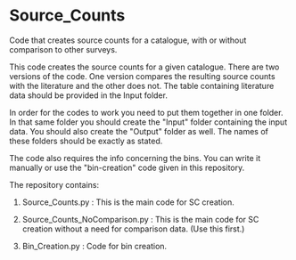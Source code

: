 # Source_Counts
Code that creates source counts for a catalogue, with or without comparison to other surveys.

This code creates the source counts for a given catalogue. There are two versions of the code.
One version compares the resulting source counts with the literature and the other does not. The
table containing literature data should be provided in the Input folder.

In order for the codes to work you need to put them together in one folder. In that same folder you should create the "Input" folder containing the input data. You should also create the "Output" folder as well. The names of these folders should be exactly as stated.

The code also requires the info concerning the bins. You can write it manually or use the "bin-creation" code given in this repository.

The repository contains:

 1)   Source_Counts.py : This is the main code for SC creation.

 2)   Source_Counts_NoComparison.py : This is the main code for SC creation without a need for comparison data. (Use this first.)

 3)   Bin_Creation.py : Code for bin creation.
